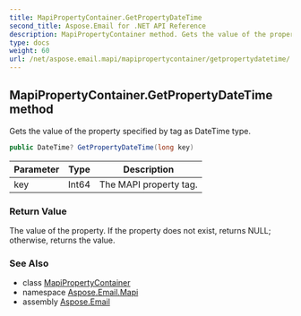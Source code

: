 ```yaml
---
title: MapiPropertyContainer.GetPropertyDateTime
second_title: Aspose.Email for .NET API Reference
description: MapiPropertyContainer method. Gets the value of the property specified by tag as DateTime type
type: docs
weight: 60
url: /net/aspose.email.mapi/mapipropertycontainer/getpropertydatetime/
---
```

## MapiPropertyContainer.GetPropertyDateTime method

Gets the value of the property specified by tag as DateTime type.

```csharp
public DateTime? GetPropertyDateTime(long key)
```

| Parameter | Type | Description |
| --- | --- | --- |
| key | Int64 | The MAPI property tag. |

### Return Value

The value of the property. If the property does not exist, returns NULL; otherwise, returns the value.

### See Also

* class [MapiPropertyContainer](../)
* namespace [Aspose.Email.Mapi](../../mapipropertycontainer/)
* assembly [Aspose.Email](../../../)


